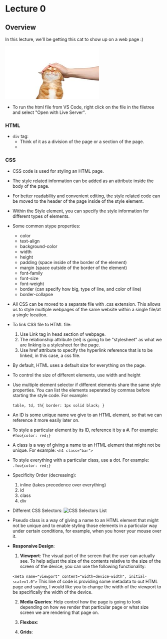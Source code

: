 # Lecture 0

## Overview

In this lecture, we'll be getting this cat to show up on a web page :)

![cat image](./cat.jpeg)

* To run the html file from VS Code, right click on the file in the filetree and select "Open with Live Server".

### HTML

* `div` tag:
    - Think of it as a division of the page or a section of the page.
    - 

### CSS
* CSS code is used for styling an HTML page.
* The style related information can be added as an attribute inside the body of the page.
* For better readability and convenient editing, the style related code can be moved to the header of the page inside of the style element.
* Within the Style element, you can specify the style information for different types of elements.
* Some common stype properties: 
    - color
    - text-align
    - background-color
    - width
    - height
    - padding (space inside of the border of the element)
    - margin (space outside of the border of the element)
    - font-family
    - font-size
    - font-weight
    - border (can specify how big, type of line, and color of line) 
    - border-collapse
* All CSS can be moved to a separate file with .css extension. This allows us to style multiple webpages of the same website within a single file/at a single location. 

* To link CSS file to HTML file:
    1. Use Link tag in head section of webpage.
    2. The relationship attribute (rel) is going to be "stylesheet" as what we are linking is a stylesheet for the page.
    3. Use href attribute to specify the hyperlink reference that is to be linked, in this case, a css file.

* By default, HTML uses a default size for everything on the page.
* To control the size of different elements, use width and height

* Use multiple element selector if different elements share the same style properties. You can list the elements seperated by commas before starting the style code. For example:

    `table, td, th{ border: 1px solid black; }`

* An ID is some unique name we give to an HTML element, so that we can reference it more easily later on.
* To style a particular element by its ID, reference it by a #. For example: `#foo{color: red;}`

* A class is a way of giving a name to an HTML element that might not be unique. For example: `<h1 class="bar">`
* To style everything with a particular class, use a dot. For example: `.foo{color: red;}`

* Specificity Order (decreasing):
    1. inline (takes precedence over everything)
    2. id
    3. class
    4. div

* Different CSS Selectors:
![CSS Selectors List](./css_selectors.jpeg)

* Pseudo class is a way of giving a name to an HTML element that might not be unique and to enable styling those elements in a particular way under certain conditions, for example, when you hover your mouse over it.

* **Responsive Design**:
    1. **Viewport**: The visual part of the screen that the user can actually see. To help adjust the size of the contents relative to the size of the screen of the device, you can use the following functionality:
    
    `<meta name="viewport" content="width=device-width", initial-scale=1.0">`
    This line of code is providing some metadata to out HTML page and saying, I would like you to change the width of the viewport to be specifically the width of the device.

    2. **Media Queries**: Help control how the page is going to look depending on how we render that particular page or what size screen we are rendering that page on.

    3. **Flexbox**:
    4. **Grids**: